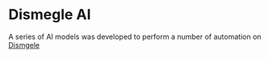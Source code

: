 # Dismegle AI

A series of AI models was developed to perform a number of automation on [Dismgele](discord.gg/dismegle)
